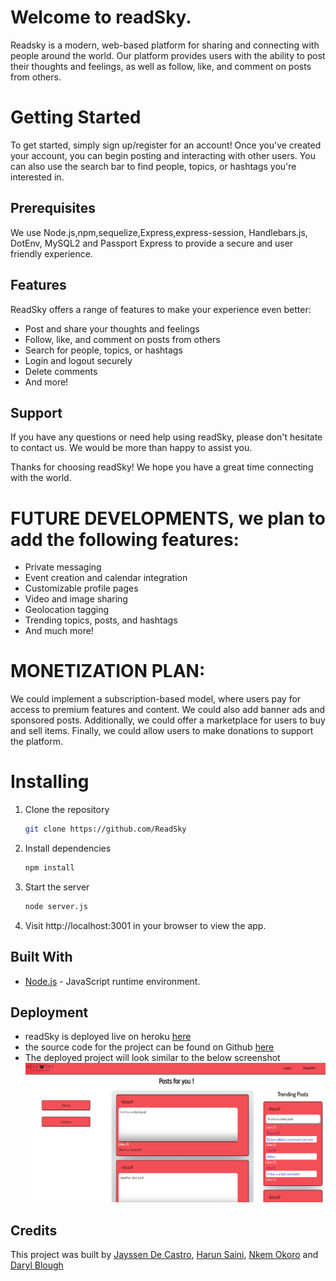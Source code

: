 # Welcome to readSky.

Readsky is a modern, web-based platform for sharing and connecting with people around the world. Our platform provides users with the ability to post their thoughts and feelings, as well as follow, like, and comment on posts from others.

# Getting Started

To get started, simply sign up/register for an account!
Once you've created your account, you can begin posting and interacting with other users. You can also use the search bar to find people, topics, or hashtags you're interested in.
## Prerequisites
We use Node.js,npm,sequelize,Express,express-session, Handlebars.js, DotEnv, MySQL2 and Passport Express to provide a secure and user friendly experience.

## Features

ReadSky offers a range of features to make your experience even better:
- Post and share your thoughts and feelings
- Follow, like, and comment on posts from others
- Search for people, topics, or hashtags
- Login and logout securely
- Delete comments
- And more!

## Support

If you have any questions or need help using readSky, please don't hesitate to contact us. We would be more than happy to assist you.

Thanks for choosing readSky! We hope you have a great time connecting with the world.

# FUTURE DEVELOPMENTS, we plan to add the following features:
- Private messaging
- Event creation and calendar integration
- Customizable profile pages
- Video and image sharing
- Geolocation tagging
- Trending topics, posts, and hashtags
- And much more!
# MONETIZATION PLAN:
We could implement a subscription-based model, where users pay for access to premium features and content. We could also add banner ads and sponsored posts. Additionally, we could offer a marketplace for users to buy and sell items. Finally, we could allow users to make donations to support the platform.

# Installing
1. Clone the repository

   ```bash
   git clone https://github.com/ReadSky
   ```

2. Install dependencies

   ```bash
   npm install
   ```

3. Start the server

   ```bash
   node server.js
   ```

4. Visit http://localhost:3001 in your browser to view the app.

## Built With

- [Node.js](https://nodejs.org/en/) - JavaScript runtime environment.

## Deployment

* readSky is deployed live on heroku [here](https://readsky.herokuapp.com/)
* the source code for the project can be found on Github [here](https://github.com/jsen07/readSky)
* The deployed project will look similar to the below screenshot
![screenshot](public/Assets/Images/screenshot.PNG)

## Credits

This project was built by [Jayssen De Castro](https://github.com/jsen07), [Harun Saini](https://github.com/193G), [Nkem Okoro](https://github.com/dakenny5241) and [Daryl Blough](https://github.com/darylbg)